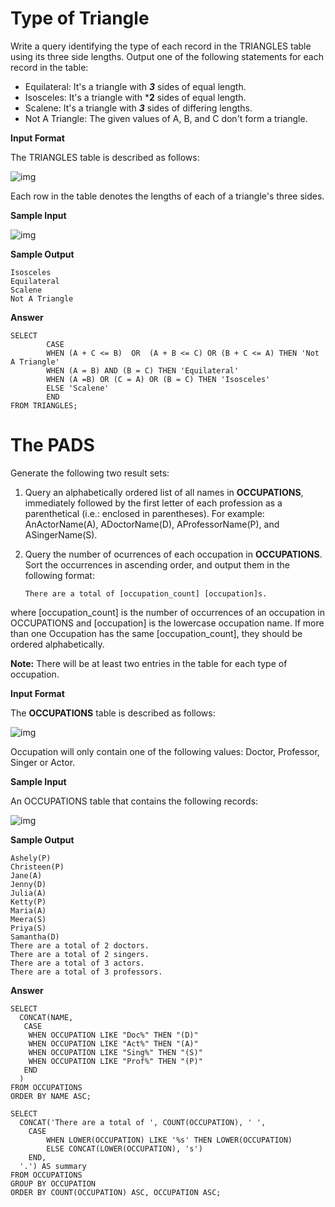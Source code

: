 # Type of Triangle
  
Write a query identifying the type of each record in the TRIANGLES table using its three side lengths. Output one of the following statements for each record in the table:

- Equilateral: It's a triangle with ***3*** sides of equal length.
- Isosceles: It's a triangle with ***2** sides of equal length.
- Scalene: It's a triangle with ***3*** sides of differing lengths.
- Not A Triangle: The given values of A, B, and C don't form a triangle.

**Input Format**

The TRIANGLES table is described as follows:

![img](https://s3.amazonaws.com/hr-challenge-images/12887/1443815629-ac2a843fb7-1.png)

Each row in the table denotes the lengths of each of a triangle's three sides.

**Sample Input**

![img](https://s3.amazonaws.com/hr-challenge-images/12887/1443815827-cbfc1ca12b-2.png)

**Sample Output**

    Isosceles
    Equilateral
    Scalene
    Not A Triangle
    
**Answer**

	SELECT 
      		CASE 
          	WHEN (A + C <= B)  OR  (A + B <= C) OR (B + C <= A) THEN 'Not A Triangle'
          	WHEN (A = B) AND (B = C) THEN 'Equilateral'
          	WHEN (A =B) OR (C = A) OR (B = C) THEN 'Isosceles'
          	ELSE 'Scalene'
      		END 
	FROM TRIANGLES;
    
# The PADS
  
Generate the following two result sets:

1. Query an alphabetically ordered list of all names in **OCCUPATIONS**, immediately followed by the first letter of each profession as a parenthetical (i.e.: enclosed in parentheses). For example: AnActorName(A), ADoctorName(D), AProfessorName(P), and ASingerName(S).
   
2. Query the number of ocurrences of each occupation in **OCCUPATIONS**. Sort the occurrences in ascending order, and output them in the following format:

       There are a total of [occupation_count] [occupation]s.
where [occupation_count] is the number of occurrences of an occupation in OCCUPATIONS and [occupation] is the lowercase occupation name. If more than one Occupation has the same [occupation_count], they should be ordered alphabetically.

**Note:** There will be at least two entries in the table for each type of occupation.

**Input Format**

The  **OCCUPATIONS** table is described as follows:

![img](https://s3.amazonaws.com/hr-challenge-images/12889/1443816414-2a465532e7-1.png)

Occupation will only contain one of the following values: Doctor, Professor, Singer or Actor.

**Sample Input**

An OCCUPATIONS table that contains the following records:

![img](https://s3.amazonaws.com/hr-challenge-images/12889/1443816608-0b4d01d157-2.png)

**Sample Output**

    Ashely(P)
    Christeen(P)
    Jane(A)
    Jenny(D)
    Julia(A)
    Ketty(P)
    Maria(A)
    Meera(S)
    Priya(S)
    Samantha(D)
    There are a total of 2 doctors.
    There are a total of 2 singers.
    There are a total of 3 actors.
    There are a total of 3 professors.
    
**Answer**

    SELECT
      CONCAT(NAME,
       CASE
        WHEN OCCUPATION LIKE "Doc%" THEN "(D)"
        WHEN OCCUPATION LIKE "Act%" THEN "(A)"
        WHEN OCCUPATION LIKE "Sing%" THEN "(S)"
        WHEN OCCUPATION LIKE "Prof%" THEN "(P)"
       END
      )
    FROM OCCUPATIONS
    ORDER BY NAME ASC;

    SELECT 
      CONCAT('There are a total of ', COUNT(OCCUPATION), ' ', 
        CASE 
            WHEN LOWER(OCCUPATION) LIKE '%s' THEN LOWER(OCCUPATION)
            ELSE CONCAT(LOWER(OCCUPATION), 's')
        END, 
      '.') AS summary
    FROM OCCUPATIONS 
    GROUP BY OCCUPATION
    ORDER BY COUNT(OCCUPATION) ASC, OCCUPATION ASC;
